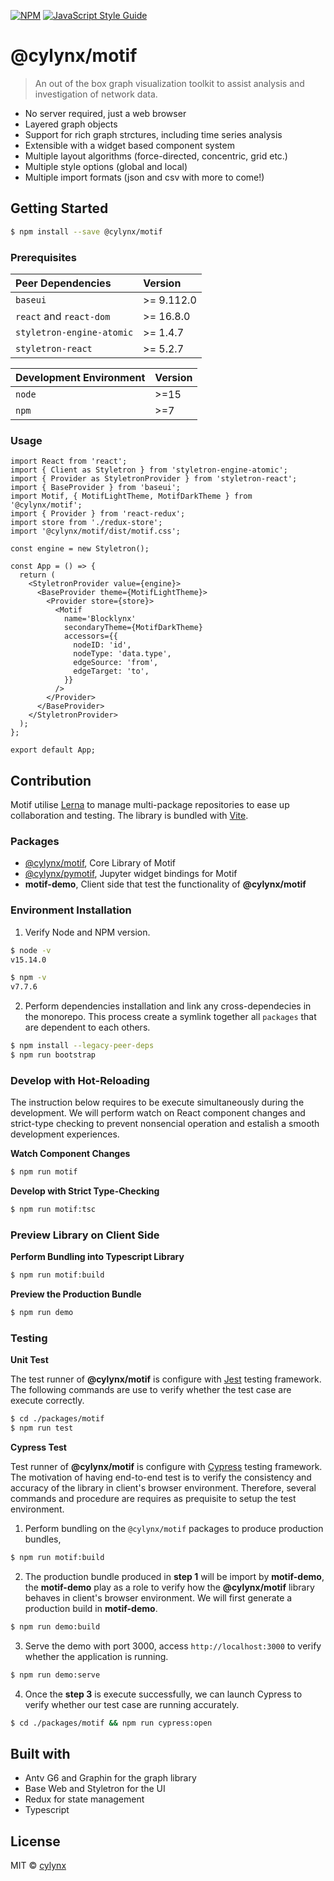 [![NPM](https://img.shields.io/npm/v/@cylynx/motif.svg)](https://www.npmjs.com/package/@cylynx/motif) [![JavaScript Style Guide](https://img.shields.io/badge/code_style-standard-brightgreen.svg)](https://standardjs.com)

# @cylynx/motif

> An out of the box graph visualization toolkit to assist analysis and investigation of network data.

- No server required, just a web browser
- Layered graph objects
- Support for rich graph strctures, including time series analysis
- Extensible with a widget based component system
- Multiple layout algorithms (force-directed, concentric, grid etc.)
- Multiple style options (global and local)
- Multiple import formats (json and csv with more to come!)

## Getting Started

```bash
$ npm install --save @cylynx/motif
```

### Prerequisites

| Peer Dependencies         | Version    |
| :------------------------ | :--------- |
| `baseui`                  | >= 9.112.0 |
| `react` and `react-dom`   | >= 16.8.0  |
| `styletron-engine-atomic` | >= 1.4.7   |
| `styletron-react`         | >= 5.2.7   |

| Development Environment | Version |
| :---------------------- | :------ |
| `node`                  | >=15    |
| `npm`                   | >=7     |

### Usage

```tsx
import React from 'react';
import { Client as Styletron } from 'styletron-engine-atomic';
import { Provider as StyletronProvider } from 'styletron-react';
import { BaseProvider } from 'baseui';
import Motif, { MotifLightTheme, MotifDarkTheme } from '@cylynx/motif';
import { Provider } from 'react-redux';
import store from './redux-store';
import '@cylynx/motif/dist/motif.css';

const engine = new Styletron();

const App = () => {
  return (
    <StyletronProvider value={engine}>
      <BaseProvider theme={MotifLightTheme}>
        <Provider store={store}>
          <Motif
            name='Blocklynx'
            secondaryTheme={MotifDarkTheme}
            accessors={{
              nodeID: 'id',
              nodeType: 'data.type',
              edgeSource: 'from',
              edgeTarget: 'to',
            }}
          />
        </Provider>
      </BaseProvider>
    </StyletronProvider>
  );
};

export default App;
```

## Contribution

Motif utilise [Lerna](https://github.com/lerna/lerna) to manage multi-package repositories to ease up collaboration and testing. The library is bundled with [Vite](https://github.com/vitejs/vite).

### Packages

- [@cylynx/motif](https://www.npmjs.com/package/@cylynx/motif), Core Library of Motif
- [@cylynx/pymotif](https://www.npmjs.com/package/@cylynx/pymotif), Jupyter widget bindings for Motif
- **motif-demo**, Client side that test the functionality of **@cylynx/motif**

### Environment Installation

1. Verify Node and NPM version.

```bash
$ node -v
v15.14.0

$ npm -v
v7.7.6
```

2. Perform dependencies installation and link any cross-dependecies in the monorepo. This process create a symlink together all `packages` that are dependent to each others.

```bash
$ npm install --legacy-peer-deps
$ npm run bootstrap
```

### Develop with Hot-Reloading

The instruction below requires to be execute simultaneously during the development. We will perform watch on React component changes and strict-type checking to prevent nonsencial operation and estalish a smooth development experiences.

**Watch Component Changes**

```bash
$ npm run motif
```

**Develop with Strict Type-Checking**

```bash
$ npm run motif:tsc
```

### Preview Library on Client Side

**Perform Bundling into Typescript Library**

```bash
$ npm run motif:build
```

**Preview the Production Bundle**

```bash
$ npm run demo
```

### Testing

**Unit Test**

The test runner of **@cylynx/motif** is configure with [Jest](https://jestjs.io/) testing framework. The following commands are use to verify whether the test case are execute correctly.

```bash
$ cd ./packages/motif
$ npm run test
```

**Cypress Test**

Test runner of **@cylynx/motif** is configure with [Cypress](https://www.cypress.io/) testing framework. The motivation of having end-to-end test is to verify the consistency and accuracy of the library in client's browser environment. Therefore, several commands and procedure are requires as prequisite to setup the test environment.

1. Perform bundling on the `@cylynx/motif` packages to produce production bundles,

```bash
$ npm run motif:build
```

2. The production bundle produced in **step 1** will be import by **motif-demo**, the **motif-demo** play as a role to verify how the **@cylynx/motif** library behaves in client's browser environment. We will first generate a production build in **motif-demo**.

```bash
$ npm run demo:build
```

3. Serve the demo with port 3000, access `http://localhost:3000` to verify whether the application is running.

```bash
$ npm run demo:serve
```

4. Once the **step 3** is execute successfully, we can launch Cypress to verify whether our test case are running accurately.

```bash
$ cd ./packages/motif && npm run cypress:open
```

## Built with

- Antv G6 and Graphin for the graph library
- Base Web and Styletron for the UI
- Redux for state management
- Typescript

## License

MIT © [cylynx](https://github.com/cylynx)

```

```
